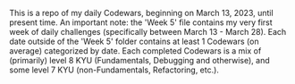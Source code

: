 This is a repo of my daily Codewars, beginning on March 13, 2023, until present time. An important note: the 'Week 5' file contains my very first week of daily challenges (specifically between March 13 - March 28). Each date outside of the 'Week 5' folder contains at least 1 Codewars (on average) categorized by date. Each completed Codewars is a mix of (primarily) level 8 KYU (Fundamentals, Debugging and otherwise), and some level 7 KYU (non-Fundamentals, Refactoring, etc.).